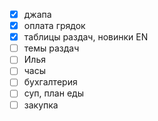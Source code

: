 - [x] джапа
- [x] оплата грядок
- [x] таблицы раздач, новинки EN
- [ ] темы раздач
- [ ] Илья
- [ ] часы
- [ ] бухгалтерия
- [ ] суп, план еды
- [ ] закупка